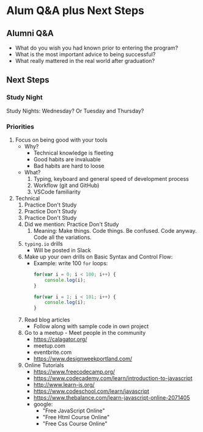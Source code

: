 Alum Q&A plus Next Steps
===

## Alumni Q&A

* What do you wish you had known prior to entering the program?
* What is the most important advice to being successful?
* What really mattered in the real world after graduation?

## Next Steps

### Study Night

Study Nights: Wednesday? Or Tuesday and Thursday?

### Priorities

1. Focus on being good with your tools
    * Why?
        * Technical knowledge is fleeting
        * Good habits are invaluable
        * Bad habits are hard to loose
    * What?
        1. Typing, keyboard and general speed of development process
        1. Workflow (git and GitHub)
        1. VSCode familiarity
1. Technical
    1. Practice Don't Study
    1. Practice Don't Study
    1. Practice Don't Study
    1. Did we mention: Practice Don't Study   
        1. Meaning: Make things. Code things. Be confused. Code anyway. Code all the variations.
    1. `typing.io` drills
        * Will be posted in Slack
    1. Make up your own drills on Basic Syntax and Control Flow:
        * Example: write 100 `for` loops:
           ```js
           for(var i = 0; i < 100; i++) {
               console.log(i);
           }

           for(var i = 1; i < 101; i++) {
               console.log(i);
           }
           ```
    1. Read blog articles
        * Follow along with sample code in own project
    1. Go to a meetup - Meet people in the community
        * https://calagator.org/
        * meetup.com
        * eventbrite.com
        * https://www.designweekportland.com/
    1. Online Tutorials
        * https://www.freecodecamp.org/
        * https://www.codecademy.com/learn/introduction-to-javascript
        * http://www.learn-js.org/
        * https://www.codeschool.com/learn/javascript
        * https://www.thebalance.com/learn-javascript-online-2071405
        * google:
            * "Free JavaScript Online"
            * "Free Html Course Online"
            * "Free Css Course Online"
